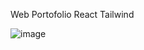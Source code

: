 Web Portofolio React Tailwind





![image](https://github.com/user-attachments/assets/00c5d8fc-bb44-4f2d-9661-29ee4ed2357f)

